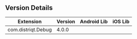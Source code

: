 ## Version Details

| Extension | Version | Android Lib | iOS Lib |
| --- | --- | --- | --- |
| com.distriqt.Debug | 4.0.0 |  |  |
